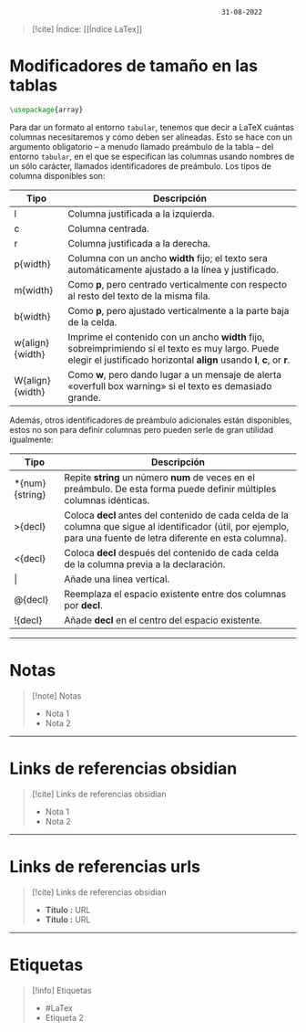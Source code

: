 														31-08-2022

>[!cite] Índice: [[Índice LaTex]]

# Modificadores de tamaño en las tablas

```latex
\usepackage{array}
```

Para dar un formato al entorno `tabular`, tenemos que decir a LaTeX cuántas columnas necesitaremos y cómo deben ser alineadas. Esto se hace con un argumento obligatorio – a menudo llamado preámbulo de la tabla – del entorno `tabular`, en el que se especifican las columnas usando nombres de un sólo carácter, llamados identificadores de preámbulo. Los tipos de columna disponibles son:

| Tipo            | Descripción                                                                                                                                                                  |
| --------------- | ---------------------------------------------------------------------------------------------------------------------------------------------------------------------------- |
| l               | Columna justificada a la izquierda.                                                                                                                                          |
| c               | Columna centrada.                                                                                                                                                            |
| r               | Columna justificada a la derecha.                                                                                                                                            |
| p{width}        | Columna con un ancho **width** fijo; el texto sera automáticamente ajustado a la línea y justificado.                                                                        |
| m{width}        | Como **p**, pero centrado verticalmente con respecto al resto del texto de la misma fila.                                                                                    |
| b{width}        | Como **p**, pero ajustado verticalmente a la parte baja de la celda.                                                                                                         |
| w{align}{width} | Imprime el contenido con un ancho **width** fijo, sobreimprimiendo si el texto es muy largo. Puede elegir el justificado horizontal **align** usando **l**, **c**, or **r**. | 
| W{align}{width} | Como **w**, pero dando lugar a un mensaje de alerta «overfull box warning» si el texto es demasiado grande.                                                                    |

Además, otros identificadores de preámbulo adicionales están disponibles, estos no son para definir columnas pero pueden serle de gran utilidad igualmente:

| Tipo            | Descripción                                                                                                                                                          |
| --------------- | ------------------------------------------------------------------------------------------------------------------------------------------------------------------- |
| \*{num}{string} | Repite **string** un número **num** de veces en el preámbulo. De esta forma puede definir múltiples columnas idénticas.                                             |
| >{decl}         | Coloca **decl** antes del contenido de cada celda de la columna que sigue al identificador (útil, por ejemplo, para una fuente de letra diferente en esta columna). |
| <{decl}         | Coloca **decl** después del contenido de cada celda de la columna previa a la declaración.                                                                          |
| \|              | Añade una línea vertical.                                                                                                                                           |
| @{decl}         | Reemplaza el espacio existente entre dos columnas por **decl**.                                                                                                     |
| !{decl}         | Añade **decl** en el centro del espacio existente.                                                                                                                  | 


--------------------------------------------------

# Notas
> [!note]  Notas
> - Nota 1
> - Nota 2

--------------------------------------------------

# Links de referencias obsidian

> [!cite]  Links de referencias obsidian
> - Nota 1
> - Nota 2

--------------------------------------------------

# Links de referencias urls

> [!cite]  Links de referencias obsidian
> - __Título :__ URL
> - __Título :__ URL

--------------------------------------------------

# Etiquetas
> [!info] Etiquetas
> - #LaTex 
> - Etiqueta 2